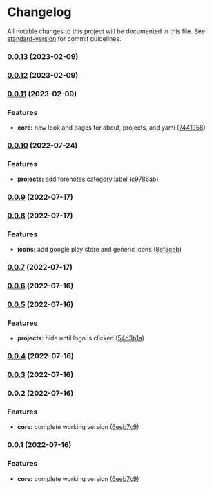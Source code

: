 # Changelog

All notable changes to this project will be documented in this file. See [standard-version](https://github.com/conventional-changelog/standard-version) for commit guidelines.

### [0.0.13](https://github.com/moonlitworks/website/compare/v0.0.12...v0.0.13) (2023-02-09)

### [0.0.12](https://github.com/moonlitworks/website/compare/v0.0.11...v0.0.12) (2023-02-09)

### [0.0.11](https://github.com/moonlitworks/website/compare/v0.0.10...v0.0.11) (2023-02-09)


### Features

* **core:** new look and pages for about, projects, and yami ([7441958](https://github.com/moonlitworks/website/commit/7441958cd7eda3984d992fe61f2d8ba0eed049a9))

### [0.0.10](https://github.com/moonlitworks/website/compare/v0.0.9...v0.0.10) (2022-07-24)


### Features

* **projects:** add forenotes category label ([c9786ab](https://github.com/moonlitworks/website/commit/c9786abf913dc881fd8f9ff1188d2c7c29742a77))

### [0.0.9](https://github.com/moonlitworks/website/compare/v0.0.8...v0.0.9) (2022-07-17)

### [0.0.8](https://github.com/moonlitworks/website/compare/v0.0.7...v0.0.8) (2022-07-17)


### Features

* **icons:** add google play store and generic icons ([8ef5ceb](https://github.com/moonlitworks/website/commit/8ef5ceb304b233202005c13e0e965a8a051f3730))

### [0.0.7](https://github.com/moonlitworks/website/compare/v0.0.6...v0.0.7) (2022-07-17)

### [0.0.6](https://github.com/moonlitworks/website/compare/v0.0.5...v0.0.6) (2022-07-16)

### [0.0.5](https://github.com/moonlitworks/website/compare/v0.0.4...v0.0.5) (2022-07-16)


### Features

* **projects:** hide until logo is clicked ([54d3b1a](https://github.com/moonlitworks/website/commit/54d3b1af1aad6cda0e984d06362d1b0ae94ad9e9))

### [0.0.4](https://github.com/moonlitworks/website/compare/v0.0.3...v0.0.4) (2022-07-16)

### [0.0.3](https://github.com/moonlitworks/website/compare/v0.0.2...v0.0.3) (2022-07-16)

### 0.0.2 (2022-07-16)


### Features

* **core:** complete working version ([6eeb7c9](https://github.com/moonlitworks/website/commit/6eeb7c90d9bf3a4936fe66d705b59e0e16f86bee))

### 0.0.1 (2022-07-16)


### Features

* **core:** complete working version ([6eeb7c9](https://github.com/moonlitworks/website/commit/6eeb7c90d9bf3a4936fe66d705b59e0e16f86bee))
